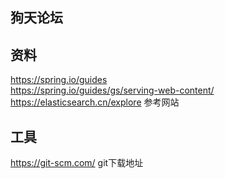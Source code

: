 ## 狗天论坛

## 资料
https://spring.io/guides  
https://spring.io/guides/gs/serving-web-content/  
https://elasticsearch.cn/explore 参考网站
## 工具
https://git-scm.com/ git下载地址
